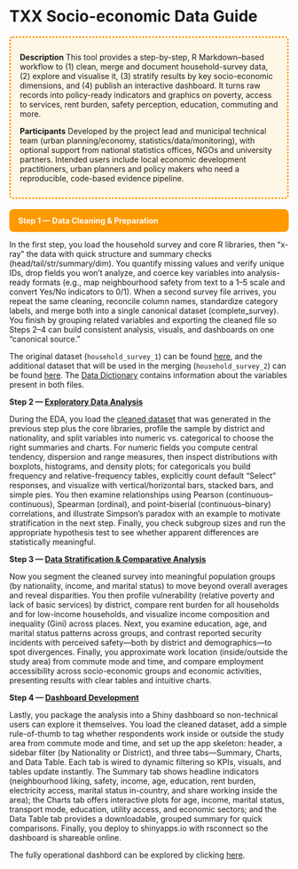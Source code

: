 
<style>
.ocp-box{
  border:3px dotted #FF9900;
  border-radius:6px;
  padding:12px 16px;          
  margin:1rem 0;
}

.ocp-step{
  display:block;
  background:#FF9900;
  color:#fff !important;     /* keep text white even if theme styles links */
  padding:12px 16px;
  border-radius:8px;
  font-weight:700;
  margin:18px 0 10px;
  text-decoration:none;      /* no underline */
}
.ocp-step:hover, .ocp-step:focus{ filter:brightness(0.95); }
</style>

# TXX Socio-economic Data Guide
  
<div style="border:3px dotted #FF9900;border-radius:6px;padding:12px 16px;background:#fff7e6;margin:1rem 0;">
  <p><strong>Description</strong> This tool provides a step-by-step, R Markdown–based workflow to (1) clean, merge and document household-survey data, (2) explore and visualise it, (3) stratify results by key socio-economic dimensions, and (4) publish an interactive dashboard. It turns raw records into policy-ready indicators and graphics on poverty, access to services, rent burden, safety perception, education, commuting and more.</p> 
  <p><strong>Participants</strong> Developed by the project lead and municipal technical team (urban planning/economy, statistics/data/monitoring), with optional support from national statistics offices, NGOs and university partners. Intended users include local economic development practitioners, urban planners and policy makers who need a reproducible, code-based evidence pipeline.</p>
</div>

<a class="ocp-step" href="./socioeconomic-data-analysis-guide-1.html">
  Step 1 — Data Cleaning & Preparation
</a>

In the first step, you load the household survey and core R libraries, then “x-ray” the data with quick structure and summary checks (head/tail/str/summary/dim). You quantify missing values and verify unique IDs, drop fields you won’t analyze, and coerce key variables into analysis-ready formats (e.g., map neighbourhood safety from text to a 1–5 scale and convert Yes/No indicators to 0/1). When a second survey file arrives, you repeat the same cleaning, reconcile column names, standardize category labels, and merge both into a single canonical dataset (complete_survey). You finish by grouping related variables and exporting the cleaned file so Steps 2–4 can build consistent analysis, visuals, and dashboards on one “canonical source.”

The original dataset (```household_survey_1```) can be found [here](https://docs.google.com/spreadsheets/d/1g9wLeMfwMVtUlpOOwIr0WYIpGN_ZXL4u/edit?usp=drive_link&ouid=105664068897260112805&rtpof=true&sd=true), and the additional dataset that will be used in the merging (```household_survey_2```) can be found [here](https://docs.google.com/spreadsheets/d/1UtXni8_V5ANcd4fOSCxJaMXZZvvrXqnC/edit?usp=drive_link&ouid=105664068897260112805&rtpof=true&sd=true). The [Data Dictionary](https://docs.google.com/spreadsheets/d/1BGSSNHbM8WzLIjpf4B2ypOuXvmSyZsJC/edit?usp=drive_link&ouid=105664068897260112805&rtpof=true&sd=true) contains information about the variables present in both files.

**Step 2 — [Exploratory Data Analysis](./socioeconomic-data-analysis-guide-2.html)**

During the EDA, you load the [cleaned dataset](https://docs.google.com/spreadsheets/d/1mQD6g_noSQiHN-os1dnByc0CcJYl2JRm/edit?usp=drive_link&ouid=105664068897260112805&rtpof=true&sd=true) that was generated in the previous step plus the core libraries, profile the sample by district and nationality, and split variables into numeric vs. categorical to choose the right summaries and charts. For numeric fields you compute central tendency, dispersion and range measures, then inspect distributions with boxplots, histograms, and density plots; for categoricals you build frequency and relative-frequency tables, explicitly count default “Select” responses, and visualize with vertical/horizontal bars, stacked bars, and simple pies. You then examine relationships using Pearson (continuous–continuous), Spearman (ordinal), and point-biserial (continuous–binary) correlations, and illustrate Simpson’s paradox with an example to motivate stratification in the next step. Finally, you check subgroup sizes and run the appropriate hypothesis test to see whether apparent differences are statistically meaningful.

**Step 3 — [Data Stratification & Comparative Analysis](./socioeconomic-data-analysis-guide-3.html)** 

Now you segment the cleaned survey into meaningful population groups (by nationality, income, and marital status) to move beyond overall averages and reveal disparities. You then profile vulnerability (relative poverty and lack of basic services) by district, compare rent burden for all households and for low-income households, and visualize income composition and inequality (Gini) across places. Next, you examine education, age, and marital status patterns across groups, and contrast reported security incidents with perceived safety—both by district and demographics—to spot divergences. Finally, you approximate work location (inside/outside the study area) from commute mode and time, and compare employment accessibility across socio-economic groups and economic activities, presenting results with clear tables and intuitive charts.

**Step 4 — [Dashboard Development](./Dashboard.html)**

Lastly, you package the analysis into a Shiny dashboard so non-technical users can explore it themselves. You load the cleaned dataset, add a simple rule-of-thumb to tag whether respondents work inside or outside the study area from commute mode and time, and set up the app skeleton: header, a sidebar filter (by Nationality or District), and three tabs—Summary, Charts, and Data Table. Each tab is wired to dynamic filtering so KPIs, visuals, and tables update instantly. The Summary tab shows headline indicators (neighbourhood liking, safety, income, age, education, rent burden, electricity access, marital status in-country, and share working inside the area); the Charts tab offers interactive plots for age, income, marital status, transport mode, education, utility access, and economic sectors; and the Data Table tab provides a downloadable, grouped summary for quick comparisons. Finally, you deploy to shinyapps.io with rsconnect so the dashboard is shareable online.

The fully operational dashbord can be explored by clicking [here](https://alarpu.shinyapps.io/se-dashboard/).
